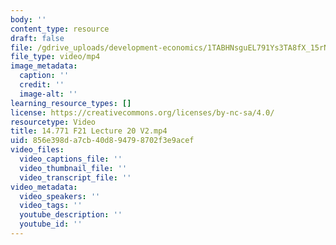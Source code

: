 ```yaml
---
body: ''
content_type: resource
draft: false
file: /gdrive_uploads/development-economics/1TABHNsguEL791Ys3TA8fX_15rNB6oS6J/14771-f21-lecture-20-v2.mp4
file_type: video/mp4
image_metadata:
  caption: ''
  credit: ''
  image-alt: ''
learning_resource_types: []
license: https://creativecommons.org/licenses/by-nc-sa/4.0/
resourcetype: Video
title: 14.771 F21 Lecture 20 V2.mp4
uid: 856e398d-a7cb-40d8-9479-8702f3e9acef
video_files:
  video_captions_file: ''
  video_thumbnail_file: ''
  video_transcript_file: ''
video_metadata:
  video_speakers: ''
  video_tags: ''
  youtube_description: ''
  youtube_id: ''
---
```


